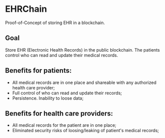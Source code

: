 # EHRChain
Proof-of-Concept of storing EHR in a blockchain.

## Goal
Store EHR (Electronic Health Records) in the public blockchain. The patients control who can read and update their medical records.

## Benefits for patients:
- All medical records are in one place and shareable with any authorized health care provider;
- Full control of who can read and update their records;
- Persistence. Inability to loose data;

## Benefits for health care providers:
- All medical records for the patient are in one place;
- Eliminated security risks of loosing/leaking of patient's medical records;


